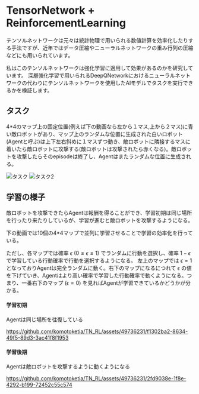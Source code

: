 # TensorNetwork + ReinforcementLearning
テンソルネットワークは元々は統計物理で用いられる数値計算を効率化したりする手法ですが、近年ではデータ圧縮やニューラルネットワークの重み行列の圧縮などにも用いられています。

私はこのテンソルネットワークは強化学習に適用して効果があるのかを研究しています。
深層強化学習で用いられるDeepQNetworkにおけるニューラルネットワークの代わりにテンソルネットワークを使用したAIモデルでタスクを実行できるかを検証します。

## タスク
4*4のマップ上の固定位置(例えば下の動画なら左から１マス,上から２マス)に青い敵ロボットがあり、マップ上のランダムな位置に生成された白いロボット(Agentと呼ぶ)は上下左右斜めに１マスずつ動き、敵ロボットに隣接するマスに着いたら敵ロボットに攻撃する(敵ロボットは攻撃されたら赤くなる)。敵ロボットを攻撃したらそのepisodeは終了し、Agentはまたランダムな位置に生成される。

![タスク](https://github.com/komotoketia/TN_RL/assets/49736231/bd8b1e66-4170-499e-8f57-004a23eabf51)
![タスク2](https://github.com/komotoketia/TN_RL/assets/49736231/c856dc09-6681-40f2-a705-ac9abcb41345)


## 学習の様子

敵ロボットを攻撃できたらAgentは報酬を得ることができ、学習初期は同じ場所を行ったり来たりしているが、学習が進むと敵ロボットを攻撃するようになる。


下の動画では10個の4*4マップで並列に学習させることで学習の効率化を行っている。

ただし、各マップでは確率 $\epsilon\ (0\leq \epsilon \leq 1)$ でランダムに行動を選択し、確率 $1-\epsilon$ で学習している行動確率で行動を選択するようになる。
左上のマップでは $\epsilon=1$ となっておりAgentは完全ランダムに動く。右下のマップになるにつれて $\epsilon$ の値を下げていき、Agentはより高い確率で学習した行動確率で動くようになる。つまり、一番右下のマップ $(\epsilon=0)$ を見ればAgentが学習できているかどうかが分かる。

#### 学習初期
Agentは同じ場所を往復している

https://github.com/komotoketia/TN_RL/assets/49736231/f1302ba2-8634-49f5-89d3-3ac41f8f1953

#### 学習後期
Agentは敵ロボットを攻撃するように動くようになる

https://github.com/komotoketia/TN_RL/assets/49736231/2fd9038e-1f8e-4292-b199-72452c55c574
